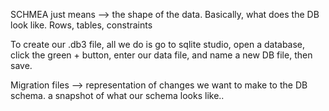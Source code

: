 SCHMEA just means --> the shape of the data. Basically, what does the DB look like. Rows, tables, constraints 

To create our .db3 file, all we do is go to sqlite studio, open a database, click the green + button, enter our data file, and name a new DB file, then save. 

Migration files --> representation of changes we want to make to the DB schema. a snapshot of what our schema looks like.. 